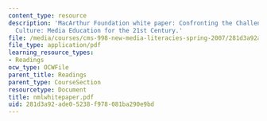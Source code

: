 ```yaml
---
content_type: resource
description: 'MacArthur Foundation white paper: Confronting the Challenges of Participatory
  Culture: Media Education for the 21st Century.'
file: /media/courses/cms-998-new-media-literacies-spring-2007/281d3a92ade05238f978081ba290e9bd_nmlwhitepaper.pdf
file_type: application/pdf
learning_resource_types:
- Readings
ocw_type: OCWFile
parent_title: Readings
parent_type: CourseSection
resourcetype: Document
title: nmlwhitepaper.pdf
uid: 281d3a92-ade0-5238-f978-081ba290e9bd
---
```

